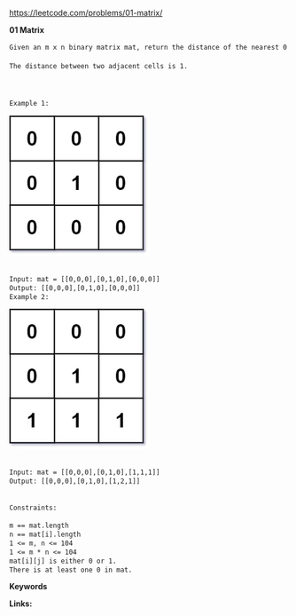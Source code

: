 https://leetcode.com/problems/01-matrix/

**01 Matrix**

```markdown
Given an m x n binary matrix mat, return the distance of the nearest 0 for each cell.

The distance between two adjacent cells is 1.



Example 1:

```
![img.png](img.png)

```

Input: mat = [[0,0,0],[0,1,0],[0,0,0]]
Output: [[0,0,0],[0,1,0],[0,0,0]]
Example 2:

```
![img_1.png](img_1.png)
```

Input: mat = [[0,0,0],[0,1,0],[1,1,1]]
Output: [[0,0,0],[0,1,0],[1,2,1]]


Constraints:

m == mat.length
n == mat[i].length
1 <= m, n <= 104
1 <= m * n <= 104
mat[i][j] is either 0 or 1.
There is at least one 0 in mat.

```



**Keywords**



**Links:**

